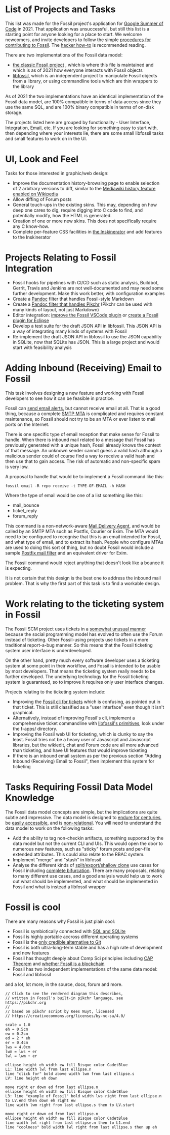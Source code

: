 # List of Projects and Tasks

This list was made for the Fossil project's application for [Google Summer of Code](https://summerofcode.withgoogle.com/) in 2021. That application was
unsuccessful, but still this list is a starting point for anyone looking
for a place to start. We welcome newcomers, and invite developers to follow the simple
[procedures for contributing to Fossil](./contribute.wiki). The
[hacker how-to](./hacker-howto.wiki) is recommended reading.

There are two implementations of the Fossil data model:

* [the classic Fossil project](https://fossil-scm.org) , which is where this file is maintained and 
  which is as of 2021 how everyone interacts with Fossil objects 
* [libfossil](https://fossil.wanderinghorse.net/r/libfossil), which is an independent project to manipulate Fossil objects from a library, or using commandline tools which are thin wrappers to the library

As of 2021 the two implementations have an identical implementation of the
Fossil data model, are 100% compatible in terms of data access since they use
the same SQL, and are 100% binary compatible in terms of on-disk storage.

The projects listed here are grouped by functionality - User Interface, Integration, Email,
etc. If you are looking for something easy to start with, then depending where
your interests lie, there are some small libfossil tasks and small
features to work on in the UI.

# UI, Look and Feel

Tasks for those interested in graphic/web design:

* Improve the documentation history-browsing page to enable selection of 2 arbitrary versions to diff, similar to the [Mediawiki history feature enabled on Wikipedia](https://en.wikipedia.org/w/index.php?title=Fossil_(software)&action=history)
* Allow diffing of Forum posts
* General touch-ups in the existing skins. This may, depending on how deep one
  cares to dig, require digging into C code to find, and potentially modify, how
  the HTML is generated.
* Creation of one or more new skins. This does not specifically require any C
  know-how.
* Complete per-feature CSS facilities in [the Inskinerator](https://tangentsoft.com/inskinerator/dir) and add features to the Inskinerator

# Projects Relating to Fossil Integration

* Fossil hooks for pipelines with CI/CD such as static analysis, Buildbot, Gerrit, Travis and Jenkins are not well-documented and may need some further development. Make this work better, with configuration examples
* Create a [Pandoc](https://pandoc.org) filter that handles Fossil-style Markdown
* Create a [Pandoc filter that handles Pikchr](https://groups.google.com/g/pandoc-discuss/c/zZSspnHHsg0?pli=1) (Pikchr can be used with many kinds of layout, not just Markdown)
* Editor integration: [improve the Fossil VSCode plugin](https://marketplace.visualstudio.com/items?itemName=koog1000.fossil) or [create a Fossil plugin for Eclipse](https://marketplace.eclipse.org/taxonomy/term/26%2C31)
* Develop a test suite for the draft JSON API in libfossil. This JSON API is a way of integrating many kinds of systems with Fossil
* Re-implement the draft JSON API in libfossil to use the JSON capability in SQLite, now that SQLite has JSON. This is a large project and would start with feasibility analysis

# Adding Inbound (Receiving) Email to Fossil

This task involves designing a new feature and working with Fossil developers to 
see how it can be feasible in practice.

Fossil can [send email alerts](./alerts.md), but cannot receive email at all.
That is a good thing, because a complete [SMTP
MTA](https://en.wikipedia.org/wiki/MTA) is complicated and requires constant
maintenance, so Fossil should not try to be an MTA or ever listen to mail ports
on the Internet. 

There is one specific type of email reception that make sense for Fossil to
handle.  When there is inbound mail related to a message that Fossil has
previously generated with a unique hash, Fossil already knows the context of
that message.  An unknown sender cannot guess a valid hash although a malicious
sender could of course find a way to receive a valid hash and then use that to
gain access.  The risk of automatic and non-specific spam is very low. 

A proposal to handle that would be to implement a Fossil command like this:

```
fossil email -R repo receive -t TYPE-OF-EMAIL -h HASH
```

Where the type of email would be one of a list something like this:

* mail_bounce
* ticket_reply
* forum_reply

This command is a non-network-aware [Mail Delivery
Agent](https://en.wikipedia.org/wiki/Mail_delivery_agent), and would be called
by an SMTP MTA such as Postfix, Courier or Exim. The MTA would need to be
configured to recognise that this is an email intended for Fossil, and what
type of email, and to extract its hash.  People who configure MTAs are used to
doing this sort of thing, but no doubt Fossil would include a sample
[Postfix mail filter](http://www.postfix.org/FILTER_README.html#simple_filter) and 
an equivalent driver for Exim.

The Fossil command would reject anything that doesn't look like a bounce it is expecting.

It is not certain that this design is the best one to address the inbound mail
problem. That is why the first part of this task is to find a workable design.

# Work relating to the ticketing system in Fossil

The Fossil SCM project uses tickets in a [somewhat unusual manner](https://fossil-scm.org/home/reportlist)
because the social programming
model has evolved to often use the Forum instead of ticketing.  Other Fossil-using projects
use tickets in a more traditional report-a-bug manner. So this means that the
Fossil ticketing system user interface is underdeveloped.

On the other hand, pretty much every software developer uses a ticketing system
at some point in their workflow, and Fossil is intended to be usable by most
developers. That means the ticketing system really needs to be further
developed. The underlying technology for the Fossil ticketing system is
guaranteed, so to improve it requires only user interface changes.

Projects relating to the ticketing system include:

* Improving the [Fossil cli for tickets](https://fossil-scm.org/forum/forumpost/d8e8a1cf92) which is confusing, as pointed out in that ticket. This is still classified as a "user interface" even though it isn't graphical.
* Alternatively, instead of improving Fossil's cli, implement a comprehensive ticket commandline with [libfossil's primitives](https://fossil.wanderinghorse.net/r/libfossil/wiki/home), look under the f-apps/ directory.
* Improving the Fossil web UI for ticketing, which is clunky to say the least. Fossil tries not be a heavy user of Javascript and Javascript libraries, but the wikiedit, chat and Forum code are all more advanced than ticketing, 
and have UI features that would improve ticketing
* If there is an inbound email system as per the previous section "Adding Inbound (Receiving) Email to Fossil", then implement this system for ticketing

# Tasks Requiring Fossil Data Model Knowledge

The Fossil data model concepts are simple, but the implications are quite subtle and impressive. The data model
is designed to [endure for centuries](./fileformat.wiki),
be [easily accessible](./fossil-v-git.wiki#durable), and is [non-relational](./fossil-is-not-relational.md).
You will need to understand the data model to work on the following tasks:

* Add the ability to tag non-checkin artifacts, something supported by
  the data model but not the current CLI and UIs. This would open the
  door to numerous new features, such as "sticky" forum posts and
  per-file extended attributes. This could also relate to the RBAC
  system.
* Implement "merge" and "stash" in libfossil
* Analyse the different kinds of [split/export/shallow clone](https://fossil-scm.org/forum/forumpost/1aa4f8ea8c6f96) use cases for Fossil including [complete bifurcation](https://fossil-scm.org/forum/forumpost/6434a06871). There are many proposals, relating to many different use cases, and a good analysis would help us to work out what should be implemented, and what should be implemented in Fossil and what is instead a libfossil wrapper

# Fossil is cool

There are many reasons why Fossil is just plain cool:

* Fossil is symbiotically connected with [SQL and SQLite](5631123d66d96)
* Fossil is highly portable accross different operating systems
* Fossil is the [only credible alternative to Git](./fossil-v-git.wiki)
* Fossil is both ultra-long-term stable and has a high rate of development and new features
* Fossil has thought deeply about Comp Sci principles including [CAP Theorem](./cap-theorem.md) and [whether Fossil is a blockchain](./blockchain.md)
* Fossil has two independent implementations of the same data model: Fossil and libfossil

and a lot, lot more, in the source, docs, forum and more.




``` pikchr center toggle 
// Click to see the rendered diagram this describes,
// written in Fossil's built-in pikchr language, see https://pikchr.org
// 
// based on pikchr script by Kees Nuyt, licensed
// https://creativecommons.org/licenses/by-nc-sa/4.0/

scale = 1.0
eh = 0.5cm
ew = 0.2cm
ed = 2 * eh
er = 0.4cm
lws = 4.0cm
lwm = lws + er
lwl = lwm + er

ellipse height eh width ew fill Bisque color CadetBlue 
L1: line width lwl from last ellipse.n
line "click for" bold above width lwm from last ellipse.s
LV: line height eh down

move right er down ed from last ellipse.n
ellipse height eh width ew fill Bisque color CadetBlue 
L3: line "example of Fossil" bold width lws right from last ellipse.n to LV.end then down eh right ew
line width lwm right from last ellipse.s then to LV.start

move right er down ed from last ellipse.n
ellipse height eh width ew fill Bisque color CadetBlue 
line width lwl right from last ellipse.n then to L1.end
line "coolness" bold width lwl right from last ellipse.s then up eh

```


